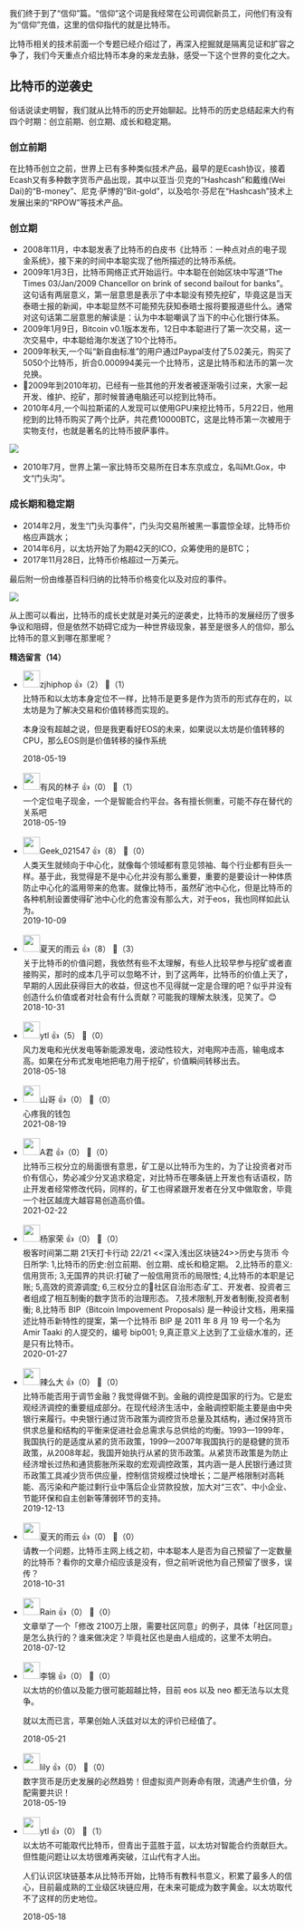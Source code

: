 我们终于到了“信仰”篇。“信仰”这个词是我经常在公司调侃新员工，问他们有没有为“信仰”充值，这里的信仰指代的就是比特币。

比特币相关的技术前面一个专题已经介绍过了，再深入挖掘就是隔离见证和扩容之争了，我们今天重点介绍比特币本身的来龙去脉，感受一下这个世界的变化之大。

## 比特币的逆袭史

俗话说读史明智，我们就从比特币的历史开始聊起。比特币的历史总结起来大约有四个时期：创立前期、创立期、成长和稳定期。

### 创立前期

在比特币创立之前，世界上已有多种类似技术产品，最早的是Ecash协议，接着Ecash又有多种数字货币产品出现，其中以亚当·贝克的“Hashcash”和戴维(Wei Dai)的“B-money”、尼克·萨博的“Bit-gold”，以及哈尔·芬尼在“Hashcash”技术上发展出来的“RPOW”等技术产品。

### 创立期

- 2008年11月，中本聪发表了比特币的白皮书《比特币：一种点对点的电子现金系统》，接下来的时间中本聪实现了他所描述的比特币系统。
- 2009年1月3日，比特币网络正式开始运行。中本聪在创始区块中写道“The Times 03/Jan/2009 Chancellor on brink of second bailout for banks”。这句话有两层意义，第一层意思是表示了中本聪没有预先挖矿，毕竟这是当天泰晤士报的新闻，中本聪显然不可能预先获知泰晤士报将要报道些什么。通常对这句话第二层意思的解读是：认为中本聪嘲讽了当下的中心化银行体系。
- 2009年1月9日，Bitcoin v0.1版本发布，12日中本聪进行了第一次交易，这一次交易中，中本聪给海尔发送了10个比特币。
- 2009年秋天,一个叫“新自由标准”的用户通过Paypal支付了5.02美元，购买了5050个比特币，折合0.000994美元一个比特币，这是比特币和法币的第一次兑换。
- 2009年到2010年初，已经有一些其他的开发者被逐渐吸引过来，大家一起开发、维护、挖矿，那时候普通电脑还可以挖到比特币。
- 2010年4月,一个叫拉斯诺的人发现可以使用GPU来挖比特币，5月22日，他用挖到的比特币购买了两个比萨，共花费10000BTC，这是比特币第一次被用于实物支付，也就是著名的比特币披萨事件。

<!--THE END-->

![](https://static001.geekbang.org/resource/image/d1/48/d1430282fdaee01913d15dbf781ae248.png?wh=1920%2A532)

- 2010年7月，世界上第一家比特币交易所在日本东京成立，名叫Mt.Gox，中文“门头沟”。

### 成长期和稳定期

- 2014年2月，发生“门头沟事件”，门头沟交易所被黑一事震惊全球，比特币价格应声跳水；
- 2014年6月，以太坊开始了为期42天的ICO，众筹使用的是BTC；
- 2017年11月28日，比特币价格超过一万美元。

最后附一份由维基百科归纳的比特币价格变化以及对应的事件。

![](https://static001.geekbang.org/resource/image/52/8a/5277c47859dda2e11bcbb195b87d358a.png?wh=1920%2A701)

从上图可以看出，比特币的成长史就是对美元的逆袭史，比特币的发展经历了很多争议和阻碍，但是依然不妨碍它成为一种世界级现象，甚至是很多人的信仰，那么比特币的意义到哪在那里呢？
<div><strong>精选留言（14）</strong></div><ul>
<li><img src="https://static001.geekbang.org/account/avatar/00/0f/5d/f3/e12aee93.jpg" width="30px"><span>zjhiphop</span> 👍（2） 💬（1）<div>比特币和以太坊本身定位不一样，比特币是更多是作为货币的形式存在的，以太坊是为了解决交易和价值转移而实现的。

本身没有超越之说，但是我更看好EOS的未来，如果说以太坊是价值转移的CPU，那么EOS则是价值转移的操作系统</div>2018-05-19</li><br/><li><img src="https://static001.geekbang.org/account/avatar/00/10/62/54/cd487e91.jpg" width="30px"><span>有风的林子</span> 👍（0） 💬（1）<div>一个定位电子现金，一个是智能合约平台。各有擅长侧重，可能不存在替代的关系吧</div>2018-05-19</li><br/><li><img src="" width="30px"><span>Geek_021547</span> 👍（8） 💬（0）<div>人类天生就倾向于中心化，就像每个领域都有意见领袖、每个行业都有巨头一样。基于此，我觉得是不是中心化并没有那么重要，重要的是要设计一种体质防止中心化的滥用带来的危害。就像比特币，虽然矿池中心化，但是比特币的各种机制设置使得矿池中心化的危害没有那么大，对于eos，我也同样如此认为。</div>2019-10-09</li><br/><li><img src="https://wx.qlogo.cn/mmopen/vi_32/Q0j4TwGTfTKBGRFqufoRJpt28IoH1IY6jMibBXibsOEMzCj3loOc2mfGy2Be43Z3QhibtAVQ3997zNVH7APCHCaRQ/132" width="30px"><span>夏天的雨云</span> 👍（8） 💬（3）<div>关于比特币的价值问题，我依然有些不太理解，有些人比较早参与挖矿或者直接购买，那时的成本几乎可以忽略不计，到了这两年，比特币的价值上天了，早期的人因此获得巨大的收益，但这也不见得就一定是合理的吧？似乎并没有创造什么价值或者对社会有什么贡献？可能我的理解太肤浅，见笑了。😊</div>2018-10-31</li><br/><li><img src="http://thirdwx.qlogo.cn/mmopen/vi_32/OwlfSZBK8I7dpGtLia70p3e4cXib5ZsbY1vIpXiaWtAowoawJQFNVibGurpKlDwIBXmqZZpHx7RtSwCEyjOepicjstA/132" width="30px"><span>ytl</span> 👍（5） 💬（0）<div>风力发电和光伏发电等新能源发电，波动性较大，对电网冲击高，输电成本高。如果在分布式发电地把电力用于挖矿，价值瞬间转移出去。</div>2018-05-18</li><br/><li><img src="https://static001.geekbang.org/account/avatar/00/11/e4/c7/7f8be879.jpg" width="30px"><span>山哥</span> 👍（0） 💬（0）<div>心疼我的钱包</div>2021-08-19</li><br/><li><img src="https://static001.geekbang.org/account/avatar/00/1d/9a/89/babe8b52.jpg" width="30px"><span>A君</span> 👍（0） 💬（0）<div>比特币三权分立的局面很有意思，矿工是以比特币为生的，为了让投资者对币价有信心，势必减少分叉追求稳定，对比特币在哪条链上开发也有话语权，防止开发者经常修改代码，同样的，矿工也得紧跟开发者在分叉中做取舍，毕竟一个社区越庞大越容易创造高价值。</div>2021-02-22</li><br/><li><img src="http://thirdwx.qlogo.cn/mmopen/vi_32/g1icQRbcv1QvJ5U8Cqk0ZqMH5PcMTXcZ8TpS5utE4SUzHcnJA3FYGelHykpzTfDh55ehE8JO9Zg9VGSJW7Wxibxw/132" width="30px"><span>杨家荣</span> 👍（0） 💬（0）<div>极客时间第二期
21天打卡行动 22&#47;21
&lt;&lt;深入浅出区块链24&gt;&gt;历史与货币
今日所学:
1,比特币的历史:创立前期、创立期、成长和稳定期。
2,比特币的意义:信用货币;
3,无国界的共识:打破了一般信用货币的局限性;
4,比特币的本职是记账;
5,高效的资源调度;
6,三权分立的社区自治形态:矿工、开发者、投资者三者组成了相互制衡的数字货币的治理形态。
7,技术限制,开发者制衡,投资者制衡;
8,比特币 BIP（Bitcoin Impovement Proposals) 是一种设计文档，用来描述比特币新特性的提案，第一个比特币 BIP 是 2011 年 8 月 19 号一个名为 Amir Taaki 的人提交的，编号 bip001;
9,真正意义上达到了工业级水准的，还是只有比特币。</div>2020-01-27</li><br/><li><img src="https://static001.geekbang.org/account/avatar/00/15/50/d7/f82ed283.jpg" width="30px"><span>辣么大</span> 👍（0） 💬（0）<div>比特币能否用于调节金融？我觉得做不到。金融的调控是国家的行为。它是宏观经济调控的重要组成部分。在现代经济生活中，金融调控职能主要是由中央银行来履行。中央银行通过货币政策为调控货币总量及其结构，通过保持货币供求总量和结构的平衡来促进社会总需求与总供给的均衡。1993—1999年，我国执行的是适度从紧的货币政策，1999—2007年我国执行的是稳健的货币政策，从2008年起，我国开始执行从紧的货币政策。从紧货币政策是为防止经济增长过热和通货膨胀所采取的宏观调控政策，其内涵一是人民银行通过货币政策工具减少货币供应量，控制信贷规模过快增长；二是严格限制对高耗能、高污染和产能过剩行业中落后企业贷款投放，加大对“三农”、中小企业、节能环保和自主创新等薄弱环节的支持。</div>2019-12-13</li><br/><li><img src="https://wx.qlogo.cn/mmopen/vi_32/Q0j4TwGTfTKBGRFqufoRJpt28IoH1IY6jMibBXibsOEMzCj3loOc2mfGy2Be43Z3QhibtAVQ3997zNVH7APCHCaRQ/132" width="30px"><span>夏天的雨云</span> 👍（0） 💬（0）<div>请教一个问题，比特币主网上线之初，中本聪本人是否为自己预留了一定数量的比特币？看你的文章介绍应该是没有，但之前听说他为自己预留了很多，误传？</div>2018-10-31</li><br/><li><img src="https://static001.geekbang.org/account/avatar/00/0f/f6/14/a88049c7.jpg" width="30px"><span>Rain</span> 👍（0） 💬（0）<div>文章举了一个「修改 2100万上限，需要社区同意」的例子，具体「社区同意」是怎么执行的？谁来做决定？毕竟社区也是由人组成的，这里不太明白。</div>2018-07-12</li><br/><li><img src="https://static001.geekbang.org/account/avatar/00/0f/a3/02/abb7bfe3.jpg" width="30px"><span>李锦</span> 👍（0） 💬（0）<div>以太坊的价值以及能力很可能超越比特，目前 eos 以及 neo 都无法与以太竞争。

就以太而已言，苹果创始人沃兹对以太的评价已经值了。</div>2018-05-21</li><br/><li><img src="https://static001.geekbang.org/account/avatar/00/10/7f/7e/ce60eaa2.jpg" width="30px"><span>lily</span> 👍（0） 💬（0）<div>数字货币是历史发展的必然趋势！但虚拟资产则寿命有限，流通产生价值，分配需要共识！</div>2018-05-19</li><br/><li><img src="http://thirdwx.qlogo.cn/mmopen/vi_32/OwlfSZBK8I7dpGtLia70p3e4cXib5ZsbY1vIpXiaWtAowoawJQFNVibGurpKlDwIBXmqZZpHx7RtSwCEyjOepicjstA/132" width="30px"><span>ytl</span> 👍（0） 💬（1）<div>以太坊不可能取代比特币，但青出于蓝胜于蓝，以太坊对智能合约贡献巨大。但性能问题让以太坊很难再突破，江山代有才人出。

人们认识区块链基本从比特币开始，比特币有教科书意义，积累了最多人的信心，目前最成熟的工业级区块链应用，在未来可能成为数字黄金。以太坊取代不了这样的历史地位。
</div>2018-05-18</li><br/>
</ul>